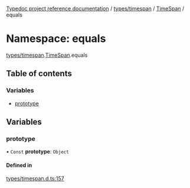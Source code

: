 [Typedoc project reference documentation](../README.md) / [types/timespan](types_timespan.md) / [TimeSpan](types_timespan.timespan.md) / equals

# Namespace: equals

[types/timespan](types_timespan.md).[TimeSpan](types_timespan.timespan.md).equals

## Table of contents

### Variables

- [prototype](types_timespan.timespan.equals.md#prototype)

## Variables

### prototype

• `Const` **prototype**: `Object`

#### Defined in

[types/timespan.d.ts:157](https://github.com/DocuWare/REST-Sample-TS/blob/828b3d4/src/types/timespan.d.ts#L157)
